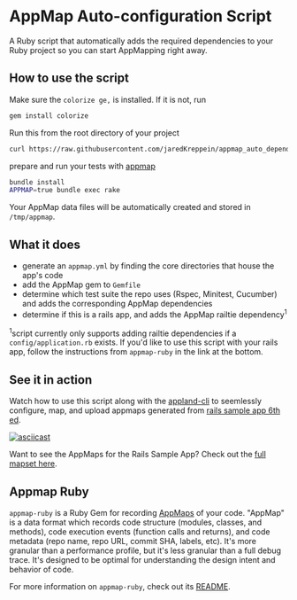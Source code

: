 # AppMap Auto-configuration Script
A Ruby script that automatically adds the required dependencies to your Ruby project so you can start AppMapping right away.

## How to use the script
Make sure the `colorize ge,` is installed. If it is not, run
```sh
gem install colorize
```
Run this from the root directory of your project
```sh
curl https://raw.githubusercontent.com/jaredKreppein/appmap_auto_dependencies/main/generate_dependencies.rb | ruby
```
prepare and run your tests with [appmap](https://github.com/applandinc/appmap-ruby)
```sh
bundle install
APPMAP=true bundle exec rake
```
Your AppMap data files will be automatically created and stored in `/tmp/appmap`.

## What it does
- generate an `appmap.yml` by finding the core directories that house the app's code
- add the AppMap gem to `Gemfile`
- determine which test suite the repo uses (Rspec, Minitest, Cucumber) and adds the corresponding AppMap dependencies
- determine if this is a rails app, and adds the AppMap railtie dependency<sup>1</sup>

<sup>1</sup>script currently only supports adding railtie dependencies if a `config/application.rb` exists. If you'd like to use this script with your rails app, follow the instructions from `appmap-ruby` in the link at the bottom.

## See it in action
Watch how to use this script along with the [appland-cli](https://github.com/applandinc/appland-cli) to seemlessly configure, map, and upload appmaps generated from [rails sample app 6th ed](https://github.com/mhartl/sample_app_6th_ed).

[![asciicast](https://asciinema.org/a/ZWhesCFC7cvtILawK3OsIZbg2.svg)](https://asciinema.org/a/ZWhesCFC7cvtILawK3OsIZbg2)

Want to see the AppMaps for the Rails Sample App? Check out the [full mapset here](https://app.land/applications/219?mapset=1932).

## Appmap Ruby
`appmap-ruby` is a Ruby Gem for recording
[AppMaps](https://github.com/applandinc/appmap) of your code.
"AppMap" is a data format which records code structure (modules, classes, and methods), code execution events
(function calls and returns), and code metadata (repo name, repo URL, commit
SHA, labels, etc). It's more granular than a performance profile, but it's less
granular than a full debug trace. It's designed to be optimal for understanding the design intent and behavior of code.

For more information on `appmap-ruby`, check out its [README](https://github.com/applandinc/appmap-ruby).
